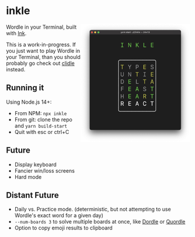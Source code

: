 # inkle

<img src="inkle.png" width="300" align="right" />

Wordle in your Terminal, built with [Ink](https://github.com/vadimdemedes/ink).

This is a work-in-progress. If you just want to play Wordle in your Terminal,
than you should probably go check out
[clidle](https://github.com/ajeetdsouza/clidle) instead.

## Running it

Using Node.js 14+:

- From NPM: `npx inkle`
- From git: clone the repo and `yarn build-start`
- Quit with esc or ctrl+C

## Future

- Display keyboard
- Fancier win/loss screens
- Hard mode

## Distant Future

- Daily vs. Practice mode. (deterministic, but not attempting to use Wordle's
  exact word for a given day)
- `--num-boards 3` to solve multiple boards at once, like
  [Dordle](https://zaratustra.itch.io/dordle) or
  [Quordle](https://www.quordle.com/#/)
- Option to copy emoji results to clipboard
